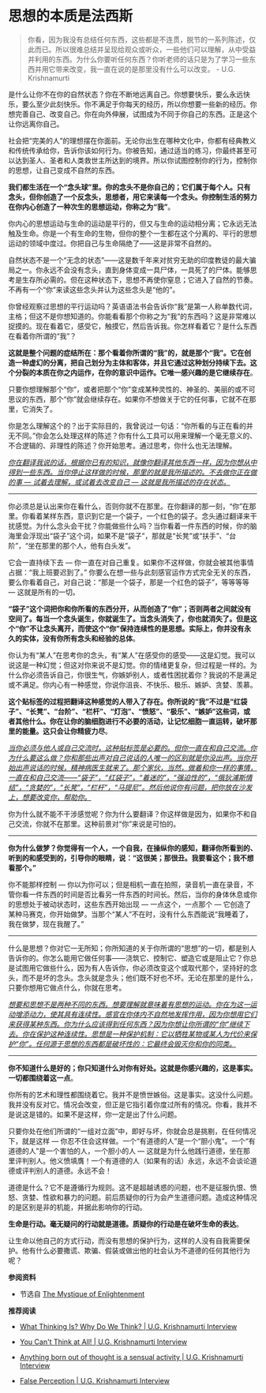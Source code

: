 # 思想的本质是法西斯


<!-- 你不想成为一个正常人，你不想成为一个普通人。这就是真正的问题所在。做一个普通人是最困难的事情。文化要求你必须成为你本身以外的东西。这已经创造了某种势头 — 一种巨大的、强大的思想运动，要求你应该成为与你本身不同的东西。这就是它的全部。 -->

<!-- 只有这一个想法：“如何？”这个有机体感兴趣的一个问题是"如何摆脱整个奴役，摆脱整个文化的窒息影响"这个问题是这个有机体唯一的问题 — 不是一个词，也不是一个思想 — 整个人类有机体就是那个问题。我不知道我说的是否清楚。 -->

> 你看，因为我没有总结任何东西，这些都是不连贯，脱节的一系列陈述，仅此而已。所以很难总结并呈现给观众或听众，一些他们可以理解，从中受益并利用的东西。为什么你要听任何东西？你听老师的话只是为了学习一些东西并用它带来改变，我一直在说的是那里没有什么可以改变。         - U.G. Krishnamurti

是什么让你不在你的自然状态？你在不断地远离自己。你想要快乐，要么永远快乐，要么至少此刻快乐。你不满足于你每天的经历，所以你想要一些新的经历。你想完善自己、改变自己。你在向外伸展，试图成为不同于你自己的东西。正是这个让你远离你自己。

社会把“完美的人”的理想摆在你面前。无论你出生在哪种文化中，你都有经典教义和传统传承给你，告诉你该如何行为。你被告知，通过适当的练习，你最终甚至可以达到圣人、圣者和人类救世主所达到的境界。所以你试图控制你的行为，控制你的思想，让自己变成不自然的东西。

**我们都生活在一个“念头球”里。你的念头不是你自己的；它们属于每个人。只有念头，但你创造了一个反念头，思想者，用它来读每一个念头。你控制生活的努力在你内心创造了一种次生的思想运动，你称之为“我”**。

你内心的思想运动与生命的运动是平行的，但又与生命的运动相分离；它永远无法触及生命。你是一个有生命的生物，但你的整个一生都在这个分离的、平行的思想运动的领域中度过。你把自己与生命隔绝了——这是非常不自然的。

自然状态不是一个“无念的状态”——这是数千年来对贫穷无助的印度教徒的最大骗局之一。你永远不会没有念头，直到身体变成一具尸体，一具死了的尸体。能够思考是生存所必需的。但在这种状态下，思想不再使你窒息；它进入了自然的节奏。不再有一个“你”来读这些念头并认为这些念头是“他的”。

你曾经观察过思想的平行运动吗？英语语法书会告诉你“我”是第一人称单数代词，主格；但这不是你想知道的。你能看看那个你称之为“我”的东西吗？这是非常难以捉摸的。现在看着它，感受它，触摸它，然后告诉我。你怎样看着它？是什么东西在看着你所谓的“我”？

**这就是整个问题的症结所在：那个看着你所谓的“我”的，就是那个“我”。它在创造一种虚幻的分离，把自己划分为主体和客体，并且它通过这种划分持续下去。这个分裂的本质在你之内运作，在你的意识中运作。它唯一感兴趣的是它继续存在**。

只要你想理解那个“你”，或者把那个“你”变成某种灵性的、神圣的、美丽的或不可思议的东西，那个“你”就会继续存在。如果你不想做关于它的任何事，它就不在那里，它消失了。

你是怎么理解这个的？出于实际目的，我曾说过一句话：“你所看的与正在看的并无不同。”你会怎么处理这样的陈述？你有什么工具可以用来理解一个毫无意义的、不合逻辑的、非理性的陈述？你开始思考。通过思考，你什么也无法理解。

[*你在翻译我说的话，根据你已有的知识，就像你翻译其他东西一样，因为你想从中得到一些东西。当你停止这样做的时候，那里的就是我所描述的。不去做你正在做的事 — 试着去理解，或试着去改变自己 — 这就是我所描述的存在状态。*]()

---

你必须总是认出来你在看什么，否则你就不在那里。在你翻译的那一刻，“你”在那里。你看着某样东西，意识到它是一个袋子，一个红色的袋子。念头通过翻译来干扰感觉。为什么念头会干扰？你能做些什么吗？当你看着一件东西的时候，你的脑海里会浮现出“袋子”这个词，如果不是“袋子”，那就是“长凳”或“扶手”、“台阶”，“坐在那里的那个人，他有白头发”。

它会一直持续下去 — 你一直在对自己重复。如果你不这样做，你就会被其他事情占据：“我上班要迟到了。” 你要么在想一些与此刻感官运作方式完全无关的东西，要么你看着自己，对自己说：“那是一个袋子，那是一个红色的袋子”，等等等等 — 这就是所有的一切。

**“袋子”这个词把你和你所看的东西分开，从而创造了“你”；否则两者之间就没有空间了。每当一个念头诞生，你就诞生了。当念头消失了，你也就消失了。但是这个“你”不让念头离开，而使这个“你”保持连续性的是思想。实际上，你并没有永久的实体，没有你所有念头和经验的总体**。

你认为有“某人”在思考你的念头，有“某人”在感受你的感受——这是幻觉。我可以说这是一种幻觉；但这对你来说不是幻觉。你的情绪更复杂，但过程是一样的。为什么你必须告诉自己，你很生气，你嫉妒别人，或者性困扰着你？我说的不是满足或不满足。你内心有一种感觉，你说你沮丧、不快乐、极乐、嫉妒、贪婪、羡慕。

**这个贴标签的过程把翻译这种感觉的人带入了存在。你所说的“我”不过是“红袋子”、“长凳”、“台阶”、“栏杆”、“灯泡”、“愤怒”、“极乐”、“嫉妒”这些词，或者其他什么。你在让你的脑细胞进行不必要的活动，让记忆细胞一直运转，破坏那里的能量。这只会让你精疲力尽**。

[*当你必须与他人或自己交流时，这种贴标签是必要的。但你一直在和自己交流。你为什么要这么做？你和那些出声对自己说话的人唯一的区别就是你没出声。当你开始出声说话的时候，精神病医生就来了。那个家伙，当然，做着和你一样的事情，一直在和自己交流——“袋子”，“红袋子”，“着迷的”，“强迫性的”，“俄狄浦斯情结”，“贪婪的”，“长凳”，“栏杆”，“马提尼”。然后他说你有问题，把你放在沙发上，想要改变你，帮助你。*]()

你为什么就不能不干涉感觉呢？你为什么要翻译？你这样做是因为，如果你不和自己交流，你就不在那里。这种前景对“你”来说是可怕的。

---

**你为什么做梦？你觉得有一个人，一个自我，在操纵你的感知，翻译你所看到的、听到的和感受到的，引导你的眼睛，说：“这很美；那很丑。我要看这个；我不想看那个。”** 

你不能那样控制 — 你以为你可以；但是相机一直在拍照，录音机一直在录音，不管你看一件东西的时间是否比看另一件东西的时间长。然后，当你的身体休息或你的思想处于被动状态时，这些东西开始出现 — 一点这个，一点那个 — 它创造了某种马赛克，你开始做梦。当那个“某人”不在时，没有什么东西能说“我睡着了，我在做梦，现在我醒了。”

---

什么是思想？你对它一无所知；你所知道的关于你所谓的“思想”的一切，都是别人告诉你的。你怎么能用它做任何事——浇筑它、控制它、塑造它或是阻止它？你总是试图用它做些什么，因为有人告诉你，你必须改变这个或取代那个，坚持好的念头，而不是坏的念头。念头就是念头；他们既不好也不坏。无论在那里的是什么，只要你想用它做点什么，你就在思考。

[*想要和思想不是两种不同的东西。想要理解就意味着有思想的运动。你在为这一运动增添动力，使其具有连续性。感官在你体内不自然地发挥作用，因为你想用它们来获得某种东西。你为什么应该得到任何东西？因为你想让你所谓的“你”继续下去。你在保护这种连续性。思想是一种保护机制：它以牺牲某物或某人为代价来保护“你”。任何源于思想的东西都是破坏性的：它最终会毁灭你和你的同类。*]()

---

**你不知道什么是好的；你只知道什么对你有好处。这就是你感兴趣的，这是事实。一切都围绕着这一点**。

你所有的艺术和理性都围绕着它。我并不是愤世嫉俗。这是事实。这没什么问题。我并没有反对它。情况会改变，但正是它指引着你度过所有的情况。你看，我并不是说这是错的。如果不是这样，你一定是出了什么问题。

只要你处在他们所谓的“一组对立面”中，即好与坏，你就会总是挑剔，在任何情况下，就是这样 — 你忍不住会这样做。一个“有道德的人”是一个“胆小鬼”。一个“有道德的人”是一个害怕的人，一个胆小的人 — 这就是为什么他践行道德，坐在那里评判别人。他义愤填膺！一个有道德的人（如果有的话）永远，永远不会谈论道德或评判别人的道德。永远不会！

道德是什么？它不是遵循行为规则。这不是超越诱惑的问题，也不是征服仇恨、愤怒、贪婪、性欲和暴力的问题。前后质疑你的行为会产生道德问题。造成这种情况的是区别是非的机能，并据此影响你的行动。

**生命是行动。毫无疑问的行动就是道德。质疑你的行动是在破坏生命的表达**。

让生命以他自己的方式行动，而没有思想的保护行为，这样的人没有自我需要保护。他有什么必要撒谎、欺骗、假装或做出他的社会认为不道德的任何其他行为呢？

**参阅资料**

- 节选自 [The Mystique of Enlightenment](https://www.holybooks.com/wp-content/uploads/U.G.-Krishnamurti-The-Mystique-of-Enlightenment.pdf)

**推荐阅读**

<!-- 整个自然界是一个整体。人类无法将自己与我们所谓的自然的整体分开。不幸的是，通过这种发生在某个地方的自我意识的帮助，他给了自己一个优越的地位。他把自己放在了一个更高的层次上;他对待自己，我们仍然继续对待自己，比这个星球上的其他物种优越。这就是我们制造这种不和谐的原因;这就是为什么我们制造了这些巨大的生态问题和其他问题。实际上，人，或者你想怎么称呼他，是不能与自然的整体分开的。这就是为什么我们犯下了最大的错误之一，不幸的是，这就是人类的悲剧。 -->

<!-- - [Mind As a Myth | ugarchive.blogspot](https://ugarchive.blogspot.com/2021/08/mind-as-myth.html) -->

- [What Thinking Is? Why Do We Think? | U.G. Krishnamurti Interview](https://www.youtube.com/watch?v=9olyqhwf2y4)

- [You Can't Think at All! | U.G. Krishnamurti Interview](https://www.youtube.com/watch?v=HKhWl9JfgYY)

<!-- （他）对社会是一种威胁，因为所有的破坏都来自他们（宗教导师）— 一个谈论爱的人，一个谈论“爱人如己”的人，一个谈论非暴力的人。所有的破坏力量都源自那个人的思想。因此，我们都是这种文化的继承者。我们只能这样做。（如果你拒绝这些导师），你就能摆脱这种负担，摆脱整个文化的虚假性。这就是我要说的。就个人而言，你将从强加给我们的所有荒谬中解脱出来。我要说的就是这些。     - U.G. Krishnamurti,《The Courage To Stand Alone》 -->

- [Anything born out of thought is a sensual activity | U.G. Krishnamurti Interview](https://www.youtube.com/watch?v=x5RilCu8--s)

<!-- 为什么你要听任何东西？你听老师的话只是为了学习一些东西并用它带来改变，我一直在说的是那里没有什么可以改变。 -->

- [False Perception | U.G. Krishnamurti Interview](https://www.youtube.com/watch?v=EQFrUKQfO4k&list=PLJGnfFmap7N9BTHNv4mIaqgyv-Co1K0Sy&index=6)
